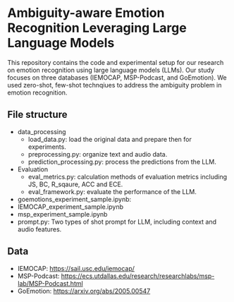 # Ambiguity-aware Emotion Recognition Leveraging Large Language Models
This repository contains the code and experimental setup for our research on emotion recognition using large language models (LLMs). Our study focuses on three databases (IEMOCAP, MSP-Podcast, and GoEmotion). We used zero-shot, few-shot technqiues to address the ambiguity problem in emotion recognition. 

## File structure
- data_processing
    - load_data.py: load the original data and prepare then for experiments.
    - preprocessing.py: organize text and audio data.
    - prediction_processing.py: process the predictions from the LLM.
- Evaluation
    - eval_metrics.py: calculation methods of evaluation metrics including JS, BC, R_sqaure, ACC and ECE. 
    - eval_framework.py: evaluate the performance of the LLM.
- goemotions_experiment_sample.ipynb: 
- IEMOCAP_experiment_sample.ipynb
- msp_experiment_sample.ipynb
- prompt.py: Two types of shot prompt for LLM, including context and audio features. 

## Data
- IEMOCAP: https://sail.usc.edu/iemocap/
- MSP-Podcast: https://ecs.utdallas.edu/research/researchlabs/msp-lab/MSP-Podcast.html
- GoEmotion: https://arxiv.org/abs/2005.00547


